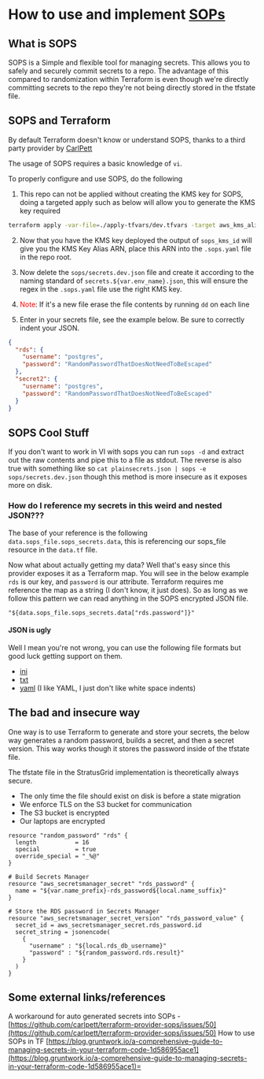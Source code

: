 # How to use and implement [SOPs](https://github.com/mozilla/sops)

## What is SOPS

SOPS is a Simple and flexible tool for managing secrets. This allows you to safely and securely commit secrets to a repo. The advantage of this compared to randomization within Terraform is even though we're directly committing secrets to the repo they're not being directly stored in the tfstate file.

## SOPS and Terraform

By default Terraform doesn't know or understand SOPS, thanks to a third party provider by [CarlPett](https://registry.terraform.io/providers/carlpett/sops/latest/docs)

The usage of SOPS requires a basic knowledge of `vi`.

To properly configure and use SOPS, do the following

1. This repo can not be applied without creating the KMS key for SOPS, doing a targeted apply such as below will allow you to generate the KMS key required

```bash
terraform apply -var-file=./apply-tfvars/dev.tfvars -target aws_kms_alias.sops
```

2. Now that you have the KMS key deployed the output of `sops_kms_id` will give you the KMS Key Alias ARN, place this ARN into the `.sops.yaml` file in the repo root.

3. Now delete the `sops/secrets.dev.json` file and create it according to the naming standard of `secrets.${var.env_name}.json`, this will ensure the regex in the `.sops.yaml` file use the right KMS key.

4. <span style="color:red">Note</span>: If it's a new file erase the file contents by running `dd` on each line
5. Enter in your secrets file, see the example below. Be sure to correctly indent your JSON.

```json
{
  "rds": {
    "username": "postgres",
    "password": "RandomPasswordThatDoesNotNeedToBeEscaped"
  },
  "secret2": {
    "username": "postgres",
    "password": "RandomPasswordThatDoesNotNeedToBeEscaped"
  }
}
```

## SOPS Cool Stuff

If you don't want to work in VI with sops you can run `sops -d` and extract out the raw contents and pipe this to a file as stdout. The reverse is also true with something like so `cat plainsecrets.json | sops -e sops/secrets.dev.json` though this method is more insecure as it exposes more on disk.

### How do I reference my secrets in this weird and nested JSON???

The base of your reference is the following `data.sops_file.sops_secrets.data`, this is referencing our sops_file resource in the `data.tf` file.

Now what about actually getting my data? Well that's easy since this provider exposes it as a Terraform map. You will see in the below example `rds` is our key, and `password` is our attribute. Terraform requires me reference the map as a string (I don't know, it just does). So as long as we follow this pattern we can read anything in the SOPS encrypted JSON file.

`"${data.sops_file.sops_secrets.data["rds.password"]}"`

#### JSON is ugly

Well I mean you're not wrong, you can use the following file formats but good luck getting support on them.

- [ini](https://github.com/mozilla/sops/blob/master/example.ini)
- [txt](https://github.com/mozilla/sops/blob/master/example.txt)
- [yaml](https://github.com/mozilla/sops/blob/master/example.yaml) (I like YAML, I just don't like white space indents)

## The bad and insecure way

One way is to use Terraform to generate and store your secrets, the below way generates a random password, builds a secret, and then a secret version. This way works though it stores the password inside of the tfstate file.

The tfstate file in the StratusGrid implementation is theoretically always secure.

- The only time the file should exist on disk is before a state migration
- We enforce TLS on the S3 bucket for communication
- The S3 bucket is encrypted
- Our laptops are encrypted

```hcl
resource "random_password" "rds" {
  length           = 16
  special          = true
  override_special = "_%@"
}

# Build Secrets Manager
resource "aws_secretsmanager_secret" "rds_password" {
  name = "${var.name_prefix}-rds_password${local.name_suffix}"
}

# Store the RDS password in Secrets Manager
resource "aws_secretsmanager_secret_version" "rds_password_value" {
  secret_id = aws_secretsmanager_secret.rds_password.id
  secret_string = jsonencode(
    {
      "username" : "${local.rds_db_username}"
      "password" : "${random_password.rds.result}"
    }
  )
}
```

## Some external links/references

A workaround for auto generated secrets into SOPs - [https://github.com/carlpett/terraform-provider-sops/issues/50](https://github.com/carlpett/terraform-provider-sops/issues/50)
How to use SOPs in TF [https://blog.gruntwork.io/a-comprehensive-guide-to-managing-secrets-in-your-terraform-code-1d586955ace1](https://blog.gruntwork.io/a-comprehensive-guide-to-managing-secrets-in-your-terraform-code-1d586955ace1)=
